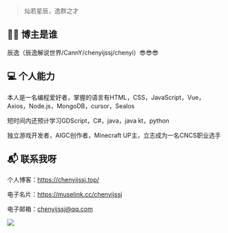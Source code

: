 > 灿若星辰，逸群之才
> 
## 👨‍💻 博主是谁
辰逸（辰逸解说世界/CannY/chenyijssj/chenyi）😎😎😎

## 💻 个人能力
本人是一名编程爱好者，掌握的语言有HTML，CSS，JavaScript，Vue，Axios，Node.js，MongoDB，cursor，Sealos

短时间内还预计学习GDScript，C#，java，java kt，python

独立游戏开发者，AIGC创作者，Minecraft UP主，立志成为一名CNCS职业选手

## 📬 联系我呀
个人博客：https://chenyijssj.top/

电子名片：https://muselink.cc/chenyijssj

电子邮箱：chenyijssj@qq.com

![](https://pancenter.oss-cn-beijing.aliyuncs.com/disk/2025/04/20250424125017989.gif)
